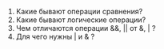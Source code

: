 1. Какие бывают операции сравнения? 
2. Какие бывают логические операции?
3. Чем отличаются операции &&, || от &, | ?
4. Для чего нужны | и & ?